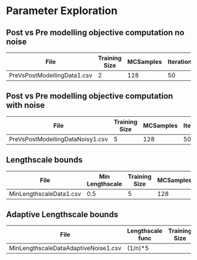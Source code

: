 # Parameter Exploration
## Post vs Pre modelling objective computation no noise
|File|Training Size|MCSamples|Iterations|
|----|-------------|---------|----------|
|PreVsPostModellingData1.csv|2|128|50|

## Post vs Pre modelling objective computation with noise
|File|Training Size|MCSamples|Iterations|
|----|-------------|---------|----------|
|PreVsPostModellingDataNoisy1.csv|5|128|50|

## Lengthscale bounds
|File|Min Lengthscale|Training Size|MCSamples|Iterations|Noise|
|----|---------------|-------------|---------|----------|-----|
|MinLengthscaleData1.csv|0.5|5|128|40|0.1|


## Adaptive Lengthscale bounds
|File|Lengthscale func|Training Size|MCSamples|Iterations|Noise|
|----|----------------|-------------|---------|----------|-----|
|MinLengthscaleDataAdaptiveNoise1.csv|(1/n)*5||5|50|0.01|